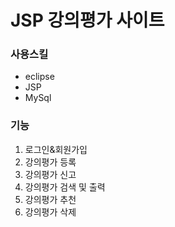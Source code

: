 # JSP 강의평가 사이트


### 사용스킬

* eclipse
* JSP
* MySql


### 기능

1. 로그인&회원가입
2. 강의평가 등록
3. 강의평가 신고
4. 강의평가 검색 및 출력
5. 강의평가 추천
6. 강의평가 삭제
